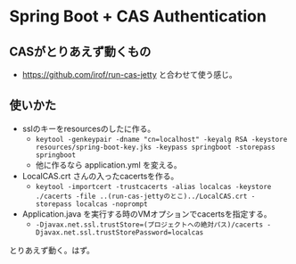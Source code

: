 Spring Boot + CAS Authentication
========================================

## CASがとりあえず動くもの

* https://github.com/irof/run-cas-jetty と合わせて使う感じ。

## 使いかた

* sslのキーをresourcesのしたに作る。
  * `keytool -genkeypair -dname "cn=localhost" -keyalg RSA -keystore resources/spring-boot-key.jks -keypass springboot -storepass springboot`
  * 他に作るなら application.yml を変える。
* LocalCAS.crt さんの入ったcacertsを作る。
  * `keytool -importcert -trustcacerts -alias localcas -keystore ./cacerts -file ..(run-cas-jettyのとこ)../LocalCAS.crt -storepass localcas -noprompt`
* Application.java を実行する時のVMオプションでcacertsを指定する。
  * `-Djavax.net.ssl.trustStore=(プロジェクトへの絶対パス)/cacerts -Djavax.net.ssl.trustStorePassword=localcas`

とりあえず動く。はず。

